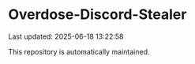 # Overdose-Discord-Stealer

Last updated: 2025-06-18 13:22:58

This repository is automatically maintained.
